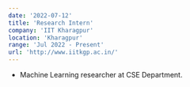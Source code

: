 ```yaml
---
date: '2022-07-12'
title: 'Research Intern'
company: 'IIT Kharagpur'
location: 'Kharagpur'
range: 'Jul 2022 - Present'
url: 'http://www.iitkgp.ac.in/'
---
```


- Machine Learning researcher at CSE Department. 
<!-- - Communicate with multi-disciplinary teams of engineers, designers, and clients on a daily basis -->
